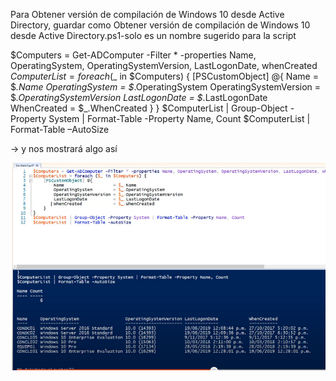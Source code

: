 Para Obtener versión de compilación de Windows 10 desde Active Directory, guardar como Obtener versión de compilación de Windows 10 desde Active Directory.ps1-solo es un nombre sugerido para la script


$Computers = Get-ADComputer -Filter * -properties Name, OperatingSystem, OperatingSystemVersion, LastLogonDate, whenCreated
$ComputerList = foreach ($_ in $Computers) {
    [PSCustomObject] @{
        Name                   = $_.Name
        OperatingSystem        = $_.OperatingSystem
        OperatingSystemVersion = $_.OperatingSystemVersion
        LastLogonDate          = $_.LastLogonDate
        WhenCreated            = $_.WhenCreated
    }
}
$ComputerList | Group-Object -Property System | Format-Table -Property Name, Count
$ComputerList | Format-Table –AutoSize


-> y nos mostrará algo así

![alt text](image-135.png)

